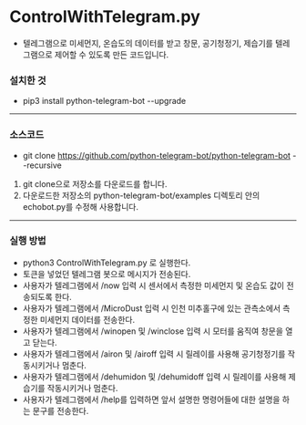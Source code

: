 ControlWithTelegram.py
======================
* 텔레그램으로 미세먼지, 온습도의 데이터를 받고 창문, 공기청정기, 제습기를 텔레그램으로 제어할 수 있도록 만든 코드입니다.

### 설치한 것
* pip3 install python-telegram-bot --upgrade

***
### 소스코드
* git clone https://github.com/python-telegram-bot/python-telegram-bot --recursive
1. git clone으로 저장소를 다운로드를 합니다.
2. 다운로드한 저장소의 python-telegram-bot/examples 디렉토리 안의 echobot.py를 수정해 사용합니다.

***
### 실행 방법
* python3 ControlWithTelegram.py 로 실행한다.
* 토큰을 넣었던 텔레그램 봇으로 메시지가 전송된다.
* 사용자가 텔레그램에서 /now 입력 시 센서에서 측정한 미세먼지 및 온습도 값이 전송되도록 한다.
* 사용자가 텔레그램에서 /MicroDust 입력 시 인천 미추홀구에 있는 관측소에서 측정한 미세먼지 데이터를 전송한다.
* 사용자가 텔레그램에서 /winopen 및 /winclose 입력 시 모터를 움직여 창문을 열고 닫는다.
* 사용자가 텔레그램에서 /airon 및 /airoff 입력 시 릴레이를 사용해 공기청정기를 작동시키거나 멈춘다.
* 사용자가 텔레그램에서 /dehumidon 및 /dehumidoff 입력 시 릴레이를 사용해 제습기를 작동시키거나 멈춘다.
* 사용자가 텔레그램에서 /help를 입력하면 앞서 설명한 명령어들에 대한 설명을 하는 문구를 전송한다.
